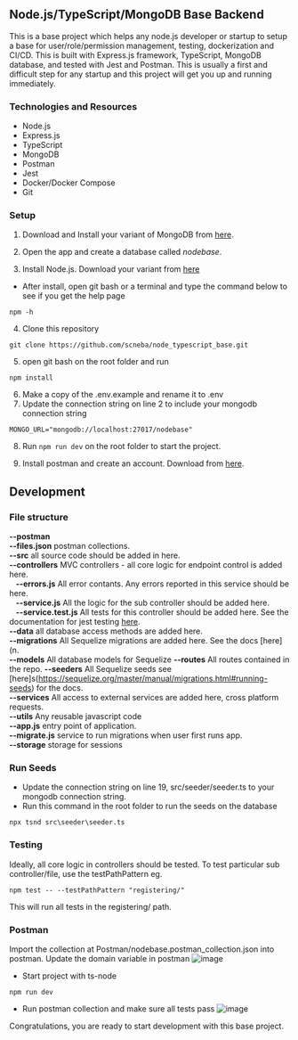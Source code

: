 ## Node.js/TypeScript/MongoDB Base Backend

This is a base project which helps any node.js developer or startup to setup a base for user/role/permission management, testing, dockerization and CI/CD.
This is built with Express.js framework, TypeScript, MongoDB database, and tested with Jest and Postman. 
This is usually a first and difficult step for any startup and this project will get you up and running immediately.

### Technologies and Resources

- Node.js
- Express.js
- TypeScript
- MongoDB
- Postman
- Jest
- Docker/Docker Compose
- Git

### Setup

1. Download and Install your variant of MongoDB from [here](https://www.mongodb.com/try/download/compass).
2. Open the app and create a database called *nodebase*. 

3. Install Node.js. Download your variant from [here](https://nodejs.org/en/download/)

- After install, open git bash or a terminal and type the command below to see if you get the help page

```
npm -h
```

4. Clone this repository

```
git clone https://github.com/scneba/node_typescript_base.git
```

5. open git bash on the root folder and run

```
npm install
```

6. Make a copy of the .env.example and rename it to .env
7. Update the connection string on line 2 to include your mongodb connection string

```
MONGO_URL="mongodb://localhost:27017/nodebase"
```

8. Run `npm run dev` on the root folder to start the project. 

10. Install postman and create an account. Download from [here](https://www.postman.com/downloads/).

## Development

### File structure

**--postman** \
**--files.json** postman collections. \
**--src** all source code should be added in here. \
**--controllers** MVC controllers - all core logic for endpoint control is added here. \
&nbsp;&nbsp;&nbsp;**--errors.js** All error contants. Any errors reported in this service should be here. \
&nbsp;&nbsp;&nbsp;**--service.js** All the logic for the sub controller should be added here. \
&nbsp;&nbsp;&nbsp;**--service.test.js** All tests for this controller should be added here. See the documentation for jest testing [here](https://jestjs.io/docs/getting-started). \
**--data** all database access methods are added here. \
**--migrations** All Sequelize migrations are added here. See the docs [here](n. \
**--models** All database models for Sequelize
**--routes** All routes contained in the repo.
**--seeders** All Sequelize seeds see [here]s(https://sequelize.org/master/manual/migrations.html#running-seeds) for the docs. \
**--services** All access to external services are added here, cross platform requests. \
**--utils** Any reusable javascript code \
**--app.js** entry point of application. \
**--migrate.js** service to run migrations when user first runs app. \
**--storage** storage for sessions

### Run Seeds
- Update the connection string on line 19, src/seeder/seeder.ts to your mongodb connection string. 
- Run this command in the root folder to run the seeds on the database
```
npx tsnd src\seeder\seeder.ts
```


### Testing

Ideally, all core logic in controllers should be tested. To test particular sub controller/file, use the testPathPattern eg.

```
npm test -- --testPathPattern "registering/"
```

This will run all tests in the registering/ path.

### Postman

Import the collection at Postman/nodebase.postman_collection.json into postman.
Update the domain variable in postman
![image](./images/postman.jpg)

- Start project with ts-node

```
npm run dev
```

- Run postman collection and make sure all tests pass
  ![image](./images/postman_all_tests.jpg)

Congratulations, you are ready to start development with this base project.
